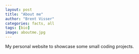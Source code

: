```yaml
---
layout: post
title: "About me"
author: "Brent Visser"
categories: facts, all
tags: [bio]
image: aboutme.jpg
---
```


My personal website to showcase some small coding projects.
